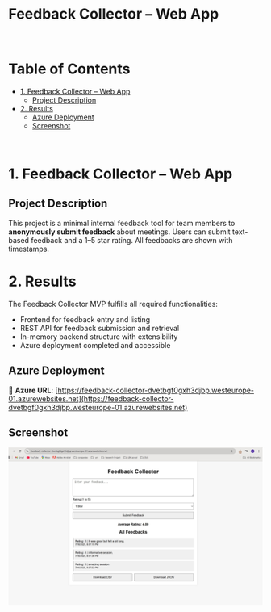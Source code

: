 
# Feedback Collector – Web App

&nbsp;

# Table of Contents
- [1. Feedback Collector – Web App](#1-feedback-collector--web-app)
  - [Project Description](#project-description)
- [2. Results](#2-results)
    - [Azure Deployment](#azure-deployment)
    - [Screenshot](#screenshot)
    
&nbsp;  

# 1. Feedback Collector – Web App

## Project Description
This project is a minimal internal feedback tool for team members to **anonymously submit feedback** about meetings. Users can submit text-based feedback and a 1–5 star rating. All feedbacks are shown with timestamps.

# 2. Results

The Feedback Collector MVP fulfills all required functionalities:

-  Frontend for feedback entry and listing
-  REST API for feedback submission and retrieval
-  In-memory backend structure with extensibility
-  Azure deployment completed and accessible

## Azure Deployment

🔗 **Azure URL**: [https://feedback-collector-dvetbgf0gxh3djbp.westeurope-01.azurewebsites.net](https://feedback-collector-dvetbgf0gxh3djbp.westeurope-01.azurewebsites.net) 

## Screenshot

![Azure Deployment Screenshot](./deployment.jpg)




